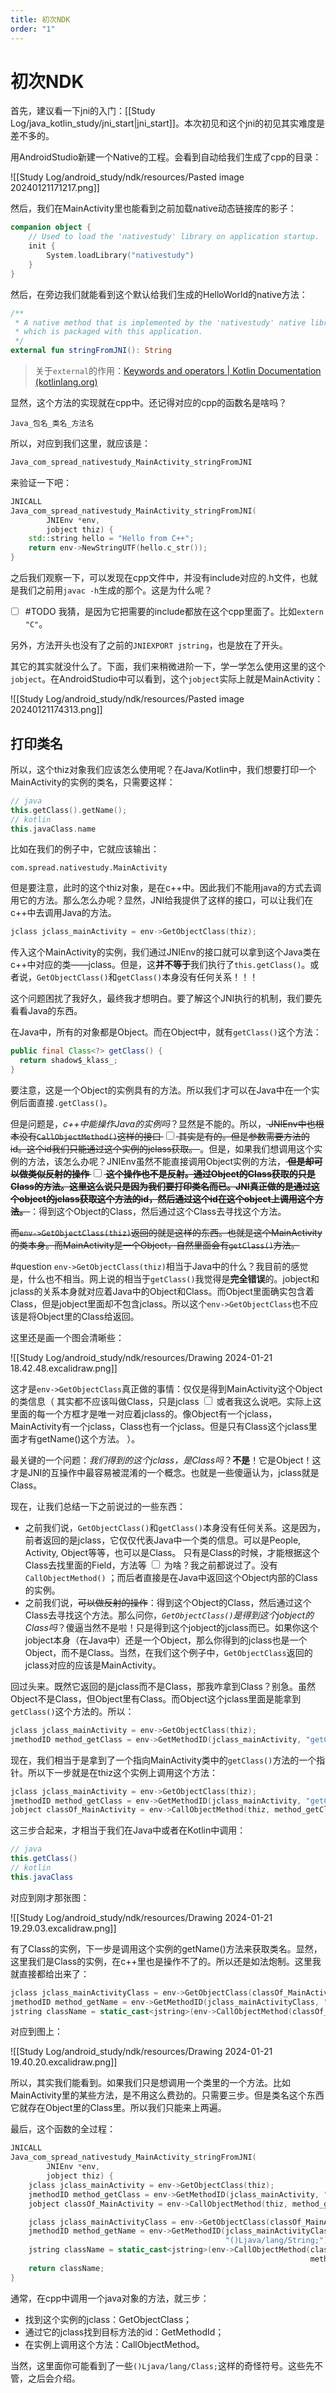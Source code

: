```yaml
---
title: 初次NDK
order: "1"
---
```


# 初次NDK

首先，建议看一下jni的入门：[[Study Log/java_kotlin_study/jni_start|jni_start]]。本次初见和这个jni的初见其实难度是差不多的。

用AndroidStudio新建一个Native的工程。会看到自动给我们生成了cpp的目录：

![[Study Log/android_study/ndk/resources/Pasted image 20240121171217.png]]

然后，我们在MainActivity里也能看到之前加载native动态链接库的影子：

```kotlin
companion object {
	// Used to load the 'nativestudy' library on application startup.
	init {
		System.loadLibrary("nativestudy")
	}
}
```

然后，在旁边我们就能看到这个默认给我们生成的HelloWorld的native方法：

```kotlin
/**
 * A native method that is implemented by the 'nativestudy' native library,
 * which is packaged with this application.
 */
external fun stringFromJNI(): String
```

> 关于`external`的作用：[Keywords and operators | Kotlin Documentation (kotlinlang.org)](https://kotlinlang.org/docs/keyword-reference.html#modifier-keywords)

显然，这个方法的实现就在cpp中。还记得对应的cpp的函数名是啥吗？

```
Java_包名_类名_方法名
```

所以，对应到我们这里，就应该是：

```cpp
Java_com_spread_nativestudy_MainActivity_stringFromJNI
```

来验证一下吧：

```cpp
JNICALL
Java_com_spread_nativestudy_MainActivity_stringFromJNI(
        JNIEnv *env,
        jobject thiz) {
    std::string hello = "Hello from C++";
    return env->NewStringUTF(hello.c_str());
}
```

之后我们观察一下，可以发现在cpp文件中，并没有include对应的.h文件，也就是我们之前用`javac -h`生成的那个。这是为什么呢？

- [ ] #TODO 我猜，是因为它把需要的include都放在这个cpp里面了。比如`extern "C"`。

另外，方法开头也没有了之前的`JNIEXPORT jstring`，也是放在了开头。

其它的其实就没什么了。下面，我们来稍微进阶一下，学一学怎么使用这里的这个`jobject`。在AndroidStudio中可以看到，这个`jobject`实际上就是MainActivity：

![[Study Log/android_study/ndk/resources/Pasted image 20240121174313.png]]

## 打印类名

所以，这个thiz对象我们应该怎么使用呢？在Java/Kotlin中，我们想要打印一个MainActivity的实例的类名，只需要这样：

```kotlin
// java
this.getClass().getName();
// kotlin
this.javaClass.name
```

比如在我们的例子中，它就应该输出：

```
com.spread.nativestudy.MainActivity
```

但是要注意，此时的这个thiz对象，是在c++中。因此我们不能用java的方式去调用它的方法。那么怎么办呢？显然，JNI给我提供了这样的接口，可以让我们在c++中去调用Java的方法。

```cpp
jclass jclass_mainActivity = env->GetObjectClass(thiz);
```

传入这个MainActivity的实例，我们通过JNIEnv的接口就可以拿到这个Java类在c++中对应的类——jclass。但是，这**并不等于**我们执行了`this.getClass()`。或者说，`GetObjectClass()`和`getClass()`本身没有任何关系！！！

这个问题困扰了我好久，最终我才想明白。要了解这个JNI执行的机制，我们要先看看Java的东西。

在Java中，所有的对象都是Object。而在Object中，就有`getClass()`这个方法：

```java
public final Class<?> getClass() {
  return shadow$_klass_;
}
```

要注意，这是一个Object的实例具有的方法。所以我们才可以在Java中在一个实例后面直接`.getClass()`。

但是问题是，*c++中能操作Java的实例吗*？显然是不能的。所以，~~<label class="ob-comment" title="JNIEnv中也根本没有`CallObjectMethod()`这样的接口" style=""> JNIEnv中也根本没有`CallObjectMethod()`这样的接口 <input type="checkbox"> <span style=""> 其实是有的。但是参数需要方法的id。这个id我们只能通过这个实例的jclass获取。 </span></label>~~。但是，如果我们想调用这个实例的方法，该怎么办呢？JNIEnv虽然不能直接调用Object实例的方法，**~~<label class="ob-comment" title="但是却可以做类似反射的操作" style=""> 但是却可以做类似反射的操作 <input type="checkbox"> <span style=""> 这个操作也不是反射。通过Object的Class获取的只是Class的方法。这里这么说只是因为我们要打印类名而已。JNI真正做的是通过这个object的jclass获取这个方法的id，然后通过这个id在这个object上调用这个方法。 </span></label>~~**：得到这个Object的Class，然后通过这个Class去寻找这个方法。

~~而`env->GetObjectClass(thiz)`返回的就是这样的东西。也就是这个MainActivity的类本身。而MainActivity是一个Object，自然里面会有`getClass()`方法。~~

#question `env->GetObjectClass(thiz)`相当于Java中的什么？我目前的感觉是，什么也不相当。网上说的相当于`getClass()`我觉得是**完全错误**的。jobject和jclass的关系本身就对应着Java中的Object和Class。而Object里面确实包含着Class，但是jobject里面却不包含jclass。所以这个`env->GetObjectClass`也不应该是将Object里的Class给返回。

这里还是画一个图会清晰些：

![[Study Log/android_study/ndk/resources/Drawing 2024-01-21 18.42.48.excalidraw.png]]

这才是`env->GetObjectClass`真正做的事情：仅仅是得到MainActivity这个Object的类信息（<label class="ob-comment" title=" 其实都不应该叫做Class，只是jclass" style=""> 其实都不应该叫做Class，只是jclass <input type="checkbox"> <span style=""> 或者我这么说吧。实际上这里面的每一个方框才是唯一对应着jclass的。像Object有一个jclass，MainActivity有一个jclass，Class也有一个jclass。但是只有Class这个jclass里面才有getName()这个方法。 </span></label>）。

最关键的一个问题：*我们得到的这个jclass，是Class吗*？**不是**！它是Object！这才是JNI的互操作中最容易被混淆的一个概念。也就是一些傻逼认为，jclass就是Class。

现在，让我们总结一下之前说过的一些东西：

* 之前我们说，`GetObjectClass()`和`getClass()`本身没有任何关系。这是因为，前者返回的是jclass，它仅仅代表Java中一个类的信息。可以是People, Activity, Object等等，也可以是Class。<label class="ob-comment" title="只有是Class的时候，才能根据这个Class去找里面的Field，方法等" style=""> 只有是Class的时候，才能根据这个Class去找里面的Field，方法等 <input type="checkbox"> <span style=""> 为啥？我之前都说过了。没有`CallObjectMethod()` </span></label>；而后者直接是在Java中返回这个Object内部的Class的实例。
* 之前我们说，~~可以做反射的操作~~：得到这个Object的Class，然后通过这个Class去寻找这个方法。那么问你，*`GetObjectClass()`是得到这个jobject的Class吗*？傻逼当然不是啦！只是得到这个jobject的jclass而已。如果你这个jobject本身（在Java中）还是一个Object，那么你得到的jclass也是一个Object，而不是Class。当然，在我们这个例子中，`GetObjectClass`返回的jclass对应的应该是MainActivity。

回过头来。既然它返回的是jclass而不是Class，那我咋拿到Class？别急。虽然Object不是Class，但Object里有Class。而Object这个jclass里面是能拿到`getClass()`这个方法的。所以：

```cpp
jclass jclass_mainActivity = env->GetObjectClass(thiz);
jmethodID method_getClass = env->GetMethodID(jclass_mainActivity, "getClass", "()Ljava/lang/Class;");
```

现在，我们相当于是拿到了一个指向MainActivity类中的`getClass()`方法的一个指针。所以下一步就是在thiz这个实例上调用这个方法：

```cpp
jclass jclass_mainActivity = env->GetObjectClass(thiz);
jmethodID method_getClass = env->GetMethodID(jclass_mainActivity, "getClass", "()Ljava/lang/Class;");
jobject classOf_MainActivity = env->CallObjectMethod(thiz, method_getClass);
```

这三步合起来，才相当于我们在Java中或者在Kotlin中调用：

```java
// java
this.getClass()
// kotlin
this.javaClass
```

对应到刚才那张图：

![[Study Log/android_study/ndk/resources/Drawing 2024-01-21 19.29.03.excalidraw.png]]

有了Class的实例，下一步是调用这个实例的getName()方法来获取类名。显然，这里我们是Class的实例，在c++里也是操作不了的。所以还是如法炮制。这里我就直接都给出来了：

```cpp
jclass jclass_mainActivityClass = env->GetObjectClass(classOf_MainActivity);
jmethodID method_getName = env->GetMethodID(jclass_mainActivityClass, "getName", "()Ljava/lang/String;");
jstring className = static_cast<jstring>(env->CallObjectMethod(classOf_MainActivity, method_getName));
```

对应到图上：

![[Study Log/android_study/ndk/resources/Drawing 2024-01-21 19.40.20.excalidraw.png]]

所以，其实我们能看到。如果我们只是想调用一个类里的一个方法。比如MainActivity里的某些方法，是不用这么费劲的。只需要三步。但是类名这个东西它就存在Object里的Class里。所以我们只能来上两遍。

最后，这个函数的全过程：

```cpp
JNICALL
Java_com_spread_nativestudy_MainActivity_stringFromJNI(
        JNIEnv *env,
        jobject thiz) {
    jclass jclass_mainActivity = env->GetObjectClass(thiz);
    jmethodID method_getClass = env->GetMethodID(jclass_mainActivity, "getClass", "()Ljava/lang/Class;");
    jobject classOf_MainActivity = env->CallObjectMethod(thiz, method_getClass);

    jclass jclass_mainActivityClass = env->GetObjectClass(classOf_MainActivity);
    jmethodID method_getName = env->GetMethodID(jclass_mainActivityClass, "getName",
                                                "()Ljava/lang/String;");
    jstring className = static_cast<jstring>(env->CallObjectMethod(classOf_MainActivity,
                                                                   method_getName));
    return className;
}
```

通常，在cpp中调用一个java对象的方法，就三步：

* 找到这个实例的jclass：GetObjectClass；
* 通过它的jclass找到目标方法的id：GetMethodId；
* 在实例上调用这个方法：CallObjectMethod。

当然，这里面你可能看到了一些`()Ljava/lang/Class;`这样的奇怪符号。这些先不管，之后会介绍。